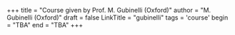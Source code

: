 +++
title = "Course given by Prof. M. Gubinelli (Oxford)"
author = "M. Gubinelli (Oxford)"
draft = false
LinkTitle = "gubinelli"
tags = 'course'
begin = "TBA"
end = "TBA"
+++
